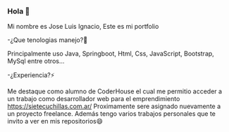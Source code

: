### Hola 👋
Mi nombre es Jose Luis Ignacio, Este es mi portfolio

-¿Que tenologias manejo?🤔

 Principalmente uso Java, Springboot, Html, Css, JavaScript, Bootstrap, MySql entre otros...
 
-¿Experiencia?⚡

 Me destaque como alumno de CoderHouse el cual me permitio acceder a un trabajo como desarrollador web para el emprendimiento https://sietecuchillas.com.ar/
 Proximamente sere asignado nuevamente a un proyecto freelance. Además tengo varios trabajos personales que te invito a ver en mis repositorios😄
<!--
**Ignacio-JL/Ignacio-JL** is a ✨ _special_ ✨ repository because its `README.md` (this file) appears on your GitHub profile.

Here are some ideas to get you started:

- 🔭 I’m currently working on ...
- 🌱 I’m currently learning ...
- 👯 I’m looking to collaborate on ...
- 🤔 I’m looking for help with ...
- 💬 Ask me about ...
- 📫 How to reach me: ...
- 😄 Pronouns: ...
- ⚡ Fun fact: ...
-->
